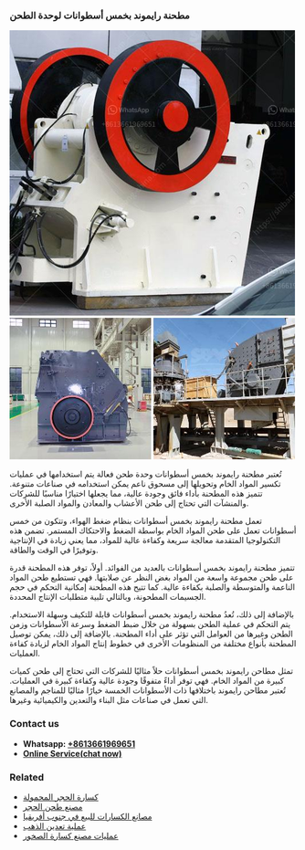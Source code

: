 <h3>مطحنة رايموند بخمس أسطوانات لوحدة الطحن</h3><img src='1701854082.jpg' alt=''><p>تُعتبر مطحنة رايموند بخمس أسطوانات وحدة طحن فعالة يتم استخدامها في عمليات تكسير المواد الخام وتحويلها إلى مسحوق ناعم يمكن استخدامه في صناعات متنوعة. تتميز هذه المطحنة بأداء فائق وجودة عالية، مما يجعلها اختيارًا مناسبًا للشركات والمنشآت التي تحتاج إلى طحن الأعشاب والمعادن والمواد الصلبة الأخرى.</p><p>تعمل مطحنة رايموند بخمس أسطوانات بنظام ضغط الهواء، وتتكون من خمس أسطوانات تعمل على طحن المواد الخام بواسطة الضغط والاحتكاك المستمر. تضمن هذه التكنولوجيا المتقدمة معالجة سريعة وكفاءة عالية للمواد، مما يعني زيادة في الإنتاجية وتوفيرًا في الوقت والطاقة.</p><p>تتميز مطحنة رايموند بخمس أسطوانات بالعديد من الفوائد. أولاً، توفر هذه المطحنة قدرة على طحن مجموعة واسعة من المواد بغض النظر عن صلابتها. فهي تستطيع طحن المواد الناعمة والمتوسطة والصلبة بكفاءة عالية. كما تتيح هذه المطحنة إمكانية التحكم في حجم الجسيمات المطحونة، وبالتالي تلبية متطلبات الإنتاج المحددة.</p><p>بالإضافة إلى ذلك، تُعدُ مطحنة رايموند بخمس أسطوانات قابلة للتكيف وسهلة الاستخدام. يتم التحكم في عملية الطحن بسهولة من خلال ضبط الضغط وسرعة الأسطوانات وزمن الطحن وغيرها من العوامل التي تؤثر على أداء المطحنة. بالإضافة إلى ذلك، يمكن توصيل المطحنة بأنواع مختلفة من المنظومات الأخرى في خطوط إنتاج المواد الخام لزيادة كفاءة العمليات.</p><p>تمثل مطاحن رايموند بخمس أسطوانات حلاً مثاليًا للشركات التي تحتاج إلى طحن كميات كبيرة من المواد الخام. فهي توفر أداءً متفوقًا وجودة عالية وكفاءة كبيرة في العمليات. تُعتبر مطاحن رايموند باختلافها ذات الأسطوانات الخمسة خيارًا مثاليًا للمناجم والمصانع التي تعمل في صناعات مثل البناء والتعدين والكيميائية وغيرها.</p><h3>Contact us</h3><ul><li><strong>Whatsapp:&nbsp;<a href="https://wa.me/8613661969651">+8613661969651</a></strong></li><li><a href="https://swt.shibang-china.com/?git&amp;zhl&amp;مطحنة رايموند بخمس أسطوانات لوحدة الطحن"><strong>Online Service(chat now)</strong></a></li></ul><h3>Related</h3><ul><li><a href='كسارة الحجر المحمولة.md'>كسارة الحجر المحمولة</a></li><li><a href='مصنع طحن الحجر.md'>مصنع طحن الحجر</a></li><li><a href='مصانع الكسارات للبيع في جنوب أفريقيا.md'>مصانع الكسارات للبيع في جنوب أفريقيا</a></li><li><a href='عملية تعدين الذهب.md'>عملية تعدين الذهب</a></li><li><a href='عمليات مصنع كسارة الصخور.md'>عمليات مصنع كسارة الصخور</a></li></ul>